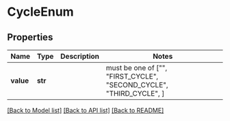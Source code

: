 # CycleEnum


## Properties
Name | Type | Description | Notes
------------ | ------------- | ------------- | -------------
**value** | **str** |  |  must be one of ["", "FIRST_CYCLE", "SECOND_CYCLE", "THIRD_CYCLE", ]

[[Back to Model list]](../README.md#documentation-for-models) [[Back to API list]](../README.md#documentation-for-api-endpoints) [[Back to README]](../README.md)


